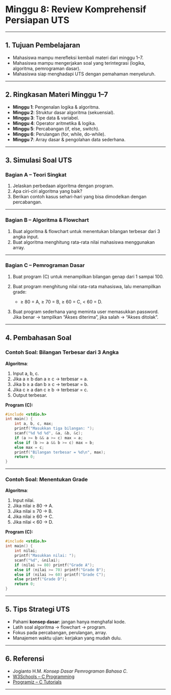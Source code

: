 # **Minggu 8: Review Komprehensif Persiapan UTS**

---

## 1. Tujuan Pembelajaran

* Mahasiswa mampu merefleksi kembali materi dari minggu 1–7.
* Mahasiswa mampu mengerjakan soal yang terintegrasi (logika, algoritma, pemrograman dasar).
* Mahasiswa siap menghadapi UTS dengan pemahaman menyeluruh.

---

## 2. Ringkasan Materi Minggu 1–7

* **Minggu 1**: Pengenalan logika & algoritma.
* **Minggu 2**: Struktur dasar algoritma (sekuensial).
* **Minggu 3**: Tipe data & variabel.
* **Minggu 4**: Operator aritmetika & logika.
* **Minggu 5**: Percabangan (if, else, switch).
* **Minggu 6**: Perulangan (for, while, do-while).
* **Minggu 7**: Array dasar & pengolahan data sederhana.

---

## 3. Simulasi Soal UTS

### **Bagian A – Teori Singkat**

1. Jelaskan perbedaan algoritma dengan program.
2. Apa ciri-ciri algoritma yang baik?
3. Berikan contoh kasus sehari-hari yang bisa dimodelkan dengan percabangan.

---

### **Bagian B – Algoritma & Flowchart**

1. Buat algoritma & flowchart untuk menentukan bilangan terbesar dari 3 angka input.
2. Buat algoritma menghitung rata-rata nilai mahasiswa menggunakan array.

---

### **Bagian C – Pemrograman Dasar**

1. Buat program (C) untuk menampilkan bilangan genap dari 1 sampai 100.
2. Buat program menghitung nilai rata-rata mahasiswa, lalu menampilkan grade:

   * ≥ 80 = A, ≥ 70 = B, ≥ 60 = C, < 60 = D.
3. Buat program sederhana yang meminta user memasukkan password. Jika benar → tampilkan “Akses diterima”, jika salah → “Akses ditolak”.

---

## 4. Pembahasan Soal

### Contoh Soal: Bilangan Terbesar dari 3 Angka

**Algoritma**:

1. Input a, b, c.
2. Jika a ≥ b dan a ≥ c → terbesar = a.
3. Jika b ≥ a dan b ≥ c → terbesar = b.
4. Jika c ≥ a dan c ≥ b → terbesar = c.
5. Output terbesar.

**Program (C):**

```c
#include <stdio.h>
int main() {
    int a, b, c, max;
    printf("Masukkan tiga bilangan: ");
    scanf("%d %d %d", &a, &b, &c);
    if (a >= b && a >= c) max = a;
    else if (b >= a && b >= c) max = b;
    else max = c;
    printf("Bilangan terbesar = %d\n", max);
    return 0;
}
```

---

### Contoh Soal: Menentukan Grade

**Algoritma**:

1. Input nilai.
2. Jika nilai ≥ 80 → A.
3. Jika nilai ≥ 70 → B.
4. Jika nilai ≥ 60 → C.
5. Jika nilai < 60 → D.

**Program (C):**

```c
#include <stdio.h>
int main() {
    int nilai;
    printf("Masukkan nilai: ");
    scanf("%d", &nilai);
    if (nilai >= 80) printf("Grade A");
    else if (nilai >= 70) printf("Grade B");
    else if (nilai >= 60) printf("Grade C");
    else printf("Grade D");
    return 0;
}
```

---

## 5. Tips Strategi UTS

* Pahami **konsep dasar**: jangan hanya menghafal kode.
* Latih soal algoritma → flowchart → program.
* Fokus pada percabangan, perulangan, array.
* Manajemen waktu ujian: kerjakan yang mudah dulu.

---

## 6. Referensi

* Jogianto H.M. *Konsep Dasar Pemrograman Bahasa C*.
* [W3Schools – C Programming](https://www.w3schools.com/c/c_intro.php)
* [Programiz – C Tutorials](https://www.programiz.com/c-programming)

---



